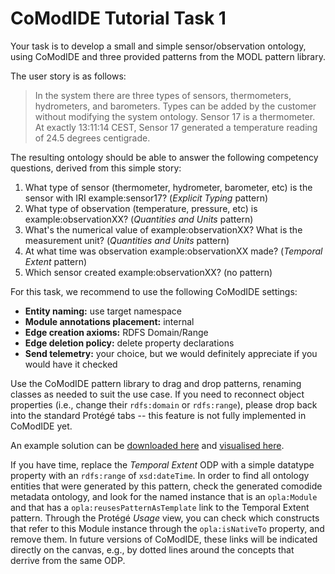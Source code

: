 # CoModIDE Tutorial Task 1

Your task is to develop a small and simple sensor/observation ontology, using CoModIDE and three provided patterns from the MODL pattern library.

The user story is as follows:

> In the system there are three types of sensors, thermometers, hydrometers, and barometers. Types can be added by the customer without modifying the system ontology. Sensor 17 is a thermometer. At exactly 13:11:14 CEST, Sensor 17 generated a temperature reading of 24.5 degrees centigrade.

The resulting ontology should be able to answer the following competency questions, derived from this simple story:

1. What type of sensor (thermometer, hydrometer, barometer, etc) is the sensor with IRI example:sensor17? (*Explicit Typing* pattern)
2. What type of observation (temperature, pressure, etc) is example:observationXX? (*Quantities and Units* pattern)
3. What's the numerical value of example:observationXX? What is the measurement unit? (*Quantities and Units* pattern)
4. At what time was observation example:observationXX made? (*Temporal Extent* pattern)
5. Which sensor created example:observationXX? (no pattern)

For this task, we recommend to use the following CoModIDE settings:

* **Entity naming:** use target namespace
* **Module annotations placement:** internal
* **Edge creation axioms:** RDFS Domain/Range
* **Edge deletion policy:** delete property declarations
* **Send telemetry:** your choice, but we would definitely appreciate if you would have it checked

Use the CoModIDE pattern library to drag and drop patterns, renaming classes as needed to suit the use case. If you need to reconnect object properties (i.e., change their `rdfs:domain` or `rdfs:range`), please drop back into the standard Protégé tabs -- this feature is not fully implemented in CoModIDE yet.

An example solution can be [downloaded here](tutorial-task1-solution.ttl) and [visualised here](http://www.visualdataweb.de/webvowl/#iri=https://comodide.com/tutorial-task1-solution.ttl).

If you have time, replace the *Temporal Extent* ODP with a simple datatype property with an `rdfs:range` of `xsd:dateTime`. In order to find all ontology entities that were generated by this pattern, check the generated comodide metadata ontology, and look for the named instance that is an `opla:Module` and that has a `opla:reusesPatternAsTemplate` link to the Temporal Extent pattern. Through the Protégé *Usage* view, you can check which constructs that refer to this Module instance through the `opla:isNativeTo` property, and remove them. In future versions of CoModIDE, these links will be indicated directly on the canvas, e.g., by dotted lines around the concepts that derrive from the same ODP.